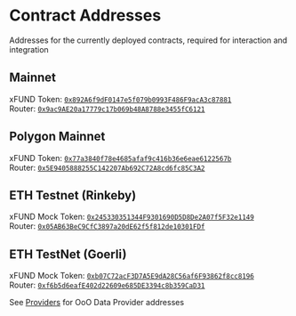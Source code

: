 # Contract Addresses

Addresses for the currently deployed contracts, required for interaction and integration

## Mainnet

xFUND Token: [`0x892A6f9dF0147e5f079b0993F486F9acA3c87881`](https://etherscan.io/address/0x892A6f9dF0147e5f079b0993F486F9acA3c87881#code)  
Router: [`0x9ac9AE20a17779c17b069b48A8788e3455fC6121`](https://etherscan.io/address/0x9ac9AE20a17779c17b069b48A8788e3455fC6121#contracts)  

## Polygon Mainnet

xFUND Token: [`0x77a3840f78e4685afaf9c416b36e6eae6122567b`](https://polygonscan.com/address/0x77a3840f78e4685afaf9c416b36e6eae6122567b)  
Router: [`0x5E9405888255C142207Ab692C72A8cd6fc85C3A2`](https://polygonscan.com/address/0x5E9405888255C142207Ab692C72A8cd6fc85C3A2)

## ETH Testnet (Rinkeby)

xFUND Mock Token: [`0x245330351344F9301690D5D8De2A07f5F32e1149`](https://rinkeby.etherscan.io/address/0x245330351344F9301690D5D8De2A07f5F32e1149#code)  
Router: [`0x05AB63BeC9CfC3897a20dE62f5f812de10301FDf`](https://rinkeby.etherscan.io/address/0x05AB63BeC9CfC3897a20dE62f5f812de10301FDf#code)  

## ETH TestNet (Goerli)

xFUND Mock Token: [`0xb07C72acF3D7A5E9dA28C56af6F93862f8cc8196`](https://goerli.etherscan.io/address/0xb07C72acF3D7A5E9dA28C56af6F93862f8cc8196#code)  
Router: [`0xf6b5d6eafE402d22609e685DE3394c8b359CaD31`](https://goerli.etherscan.io/address/0xf6b5d6eafE402d22609e685DE3394c8b359CaD31#code)

See [Providers](providers.md) for OoO Data Provider addresses
